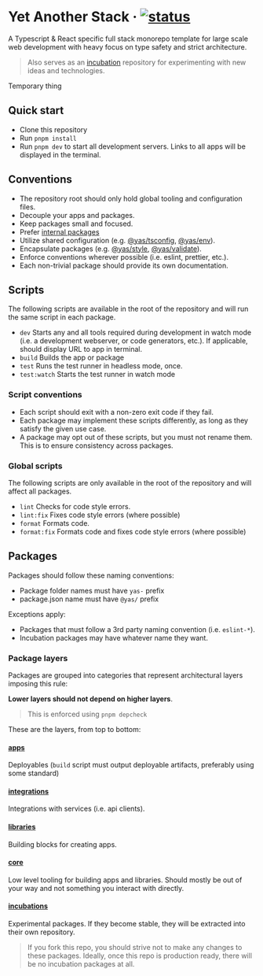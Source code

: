 # Yet Another Stack &middot; [![status](https://github.com/kasper573/yas/actions/workflows/ci.yml/badge.svg)](https://github.com/kasper573/yas/actions)

A Typescript & React specific full stack monorepo template for large scale web development with heavy focus on type safety and strict architecture.

> Also serves as an [incubation](#incubations) repository for experimenting with new ideas and technologies.

Temporary thing

## Quick start

- Clone this repository
- Run `pnpm install`
- Run `pnpm dev` to start all development servers. Links to all apps will be displayed in the terminal.

## Conventions

- The repository root should only hold global tooling and configuration files.
- Decouple your apps and packages.
- Keep packages small and focused.
- Prefer [internal packages](https://turbo.build/repo/docs/handbook/sharing-code/internal-packages)
- Utilize shared configuration (e.g. [@yas/tsconfig](core/yas-tsconfig), [@yas/env](core/yas-env)).
- Encapsulate packages (e.g. [@yas/style](libraries/yas-style), [@yas/validate](libraries/yas-validate)).
- Enforce conventions wherever possible (i.e. eslint, prettier, etc.).
- Each non-trivial package should provide its own documentation.

## Scripts

The following scripts are available in the root of the repository and will run the same script in each package.

- `dev` Starts any and all tools required during development in watch mode (i.e. a development webserver, or code generators, etc.). If applicable, should display URL to app in terminal.
- `build` Builds the app or package
- `test` Runs the test runner in headless mode, once.
- `test:watch` Starts the test runner in watch mode

### Script conventions

- Each script should exit with a non-zero exit code if they fail.
- Each package may implement these scripts differently, as long as they satisfy the given use case.
- A package may opt out of these scripts, but you must not rename them. This is to ensure consistency across packages.

### Global scripts

The following scripts are only available in the root of the repository and will affect all packages.

- `lint` Checks for code style errors.
- `lint:fix` Fixes code style errors (where possible)
- `format` Formats code.
- `format:fix` Formats code and fixes code style errors (where possible)

## Packages

Packages should follow these naming conventions:

- Package folder names must have `yas-` prefix
- package.json name must have `@yas/` prefix

Exceptions apply:

- Packages that must follow a 3rd party naming convention (i.e. `eslint-*`).
- Incubation packages may have whatever name they want.

### Package layers

Packages are grouped into categories that represent architectural layers imposing this rule:

**Lower layers should not depend on higher layers**.

> This is enforced using `pnpm depcheck`

These are the layers, from top to bottom:

#### [apps](apps)

Deployables (`build` script must output deployable artifacts, preferably using some standard)

#### [integrations](libraries)

Integrations with services (i.e. api clients).

#### [libraries](libraries)

Building blocks for creating apps.

#### [core](core)

Low level tooling for building apps and libraries. Should mostly be out of your way and not something you interact with directly.

#### [incubations](incubations)

Experimental packages. If they become stable, they will be extracted into their own repository.

> If you fork this repo, you should strive not to make any changes to these packages. Ideally, once this repo is production ready, there will be no incubation packages at all.
